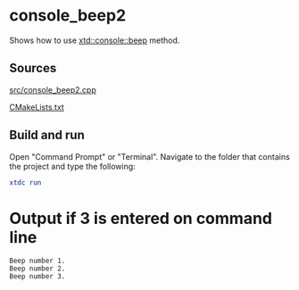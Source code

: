 # console_beep2

Shows how to use [xtd::console::beep](https://gammasoft71.github.io/xtd/reference_guides/latest/classxtd_1_1console.html#aab2e161c3a72cb14f808ed40e2b59ef2) method.

## Sources

[src/console_beep2.cpp](src/console_beep2.cpp)

[CMakeLists.txt](CMakeLists.txt)

## Build and run

Open "Command Prompt" or "Terminal". Navigate to the folder that contains the project and type the following:

```cmake
xtdc run
```

# Output if 3 is entered on command line

```
Beep number 1.
Beep number 2.
Beep number 3.
```
